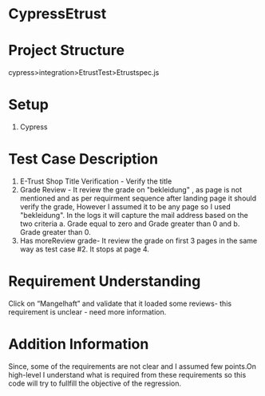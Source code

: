 # CypressEtrust

# Project Structure
cypress>integration>EtrustTest>Etrustspec.js

# Setup
1. Cypress

# Test Case Description
1. E-Trust Shop Title Verification - Verify the title
2. Grade Review - It review the grade on "bekleidung" , as page is not mentioned and as per requirment sequence after landing page it should verify the grade, However I assumed it to be any page so I used "bekleidung". In the logs it will capture the mail address based on the two criteria
a. Grade equal to zero and Grade greater than 0 and b. Grade greater than 0.
3. Has moreReview grade- It review the grade on first 3 pages in the same way as test case #2. It stops at page 4.

# Requirement Understanding
Click on “Mangelhaft” and validate that it loaded some reviews- this requirement is unclear - need more information.

# Addition Information
Since, some of the requirements are not clear and I assumed few points.On high-level I understand what is required from these requirements so this code will try to fullfill the objective of the regression.





